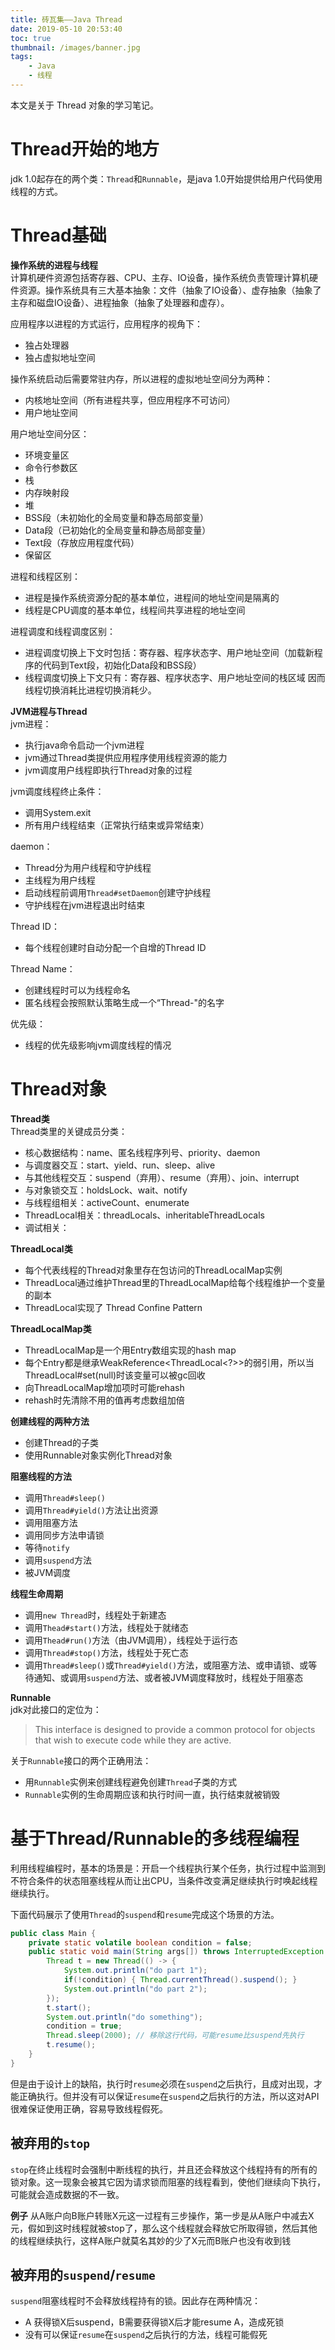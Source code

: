 ```yaml
---
title: 砖瓦集——Java Thread
date: 2019-05-10 20:53:40
toc: true
thumbnail: /images/banner.jpg
tags:
    - Java
    - 线程
---
```


本文是关于 Thread 对象的学习笔记。

<!-- more -->

# Thread开始的地方
jdk 1.0起存在的两个类：`Thread`和`Runnable`，是java 1.0开始提供给用户代码使用线程的方式。

# Thread基础
**操作系统的进程与线程**  
计算机硬件资源包括寄存器、CPU、主存、IO设备，操作系统负责管理计算机硬件资源。操作系统具有三大基本抽象：文件（抽象了IO设备）、虚存抽象（抽象了主存和磁盘IO设备）、进程抽象（抽象了处理器和虚存）。

应用程序以进程的方式运行，应用程序的视角下：
- 独占处理器
- 独占虚拟地址空间

操作系统启动后需要常驻内存，所以进程的虚拟地址空间分为两种：
- 内核地址空间（所有进程共享，但应用程序不可访问）
- 用户地址空间

用户地址空间分区：
- 环境变量区
- 命令行参数区
- 栈
- 内存映射段
- 堆
- BSS段（未初始化的全局变量和静态局部变量）
- Data段（已初始化的全局变量和静态局部变量）
- Text段（存放应用程度代码）
- 保留区

进程和线程区别：
- 进程是操作系统资源分配的基本单位，进程间的地址空间是隔离的
- 线程是CPU调度的基本单位，线程间共享进程的地址空间

进程调度和线程调度区别：
- 进程调度切换上下文时包括：寄存器、程序状态字、用户地址空间（加载新程序的代码到Text段，初始化Data段和BSS段）
- 线程调度切换上下文只有：寄存器、程序状态字、用户地址空间的栈区域
因而线程切换消耗比进程切换消耗少。

**JVM进程与Thread**  
jvm进程：
- 执行java命令启动一个jvm进程
- jvm通过Thread类提供应用程序使用线程资源的能力
- jvm调度用户线程即执行Thread对象的过程

jvm调度线程终止条件：
- 调用System.exit
- 所有用户线程结束（正常执行结束或异常结束）

daemon：
- Thread分为用户线程和守护线程
- 主线程为用户线程
- 启动线程前调用`Thread#setDaemon`创建守护线程
- 守护线程在jvm进程退出时结束

Thread ID：
- 每个线程创建时自动分配一个自增的Thread ID

Thread Name：
- 创建线程时可以为线程命名
- 匿名线程会按照默认策略生成一个“Thread-<Number>"的名字

优先级：
- 线程的优先级影响jvm调度线程的情况

# Thread对象
**Thread类**  
Thread类里的关键成员分类：
- 核心数据结构：name、匿名线程序列号、priority、daemon
- 与调度器交互：start、yield、run、sleep、alive
- 与其他线程交互：suspend（弃用）、resume（弃用）、join、interrupt
- 与对象锁交互：holdsLock、wait、notify
- 与线程组相关：activeCount、enumerate
- ThreadLocal相关：threadLocals、inheritableThreadLocals
- 调试相关：

**ThreadLocal类**  
- 每个代表线程的Thread对象里存在包访问的ThreadLocalMap实例
- ThreadLocal通过维护Thread里的ThreadLocalMap给每个线程维护一个变量的副本
- ThreadLocal实现了 Thread Confine Pattern

**ThreadLocalMap类**  
- ThreadLocalMap是一个用Entry数组实现的hash map
- 每个Entry都是继承WeakReference<ThreadLocal<?>>的弱引用，所以当ThreadLocal#set(null)时该变量可以被gc回收
- 向ThreadLocalMap增加项时可能rehash
- rehash时先清除不用的值再考虑数组加倍

**创建线程的两种方法**  
- 创建Thread的子类
- 使用Runnable对象实例化Thread对象

**阻塞线程的方法**
- 调用`Thread#sleep()`
- 调用`Thread#yield()`方法让出资源
- 调用阻塞方法
- 调用同步方法申请锁
- 等待`notify`
- 调用`suspend`方法
- 被JVM调度

**线程生命周期**  
- 调用`new Thread`时，线程处于新建态
- 调用`Thead#start()`方法，线程处于就绪态
- 调用`Thead#run()`方法（由JVM调用），线程处于运行态
- 调用`Thread#stop()`方法，线程处于死亡态
- 调用`Thread#sleep()`或`Thread#yield()`方法，或阻塞方法、或申请锁、或等待通知、或调用`suspend`方法、或者被JVM调度释放时，线程处于阻塞态

**Runnable**  
jdk对此接口的定位为：
> This interface is designed to provide a common protocol for objects that wish to execute code while they are active.

关于`Runnable`接口的两个正确用法：
- 用`Runnable`实例来创建线程避免创建`Thread`子类的方式
- `Runnable`实例的生命周期应该和执行时间一直，执行结束就被销毁


# 基于Thread/Runnable的多线程编程
利用线程编程时，基本的场景是：开启一个线程执行某个任务，执行过程中监测到不符合条件的状态阻塞线程从而让出CPU，当条件改变满足继续执行时唤起线程继续执行。

下面代码展示了使用`Thread`的`suspend`和`resume`完成这个场景的方法。

```java
public class Main {
    private static volatile boolean condition = false;
    public static void main(String args[]) throws InterruptedException {
        Thread t = new Thread(() -> {
            System.out.println("do part 1");
            if(!condition) { Thread.currentThread().suspend(); }
            System.out.println("do part 2");
        });
        t.start();
        System.out.println("do something");
        condition = true;
        Thread.sleep(2000); // 移除这行代码，可能resume比suspend先执行
        t.resume();
    }
}

```
但是由于设计上的缺陷，执行时`resume`必须在`suspend`之后执行，且成对出现，才能正确执行。但并没有可以保证`resume`在`suspend`之后执行的方法，所以这对API很难保证使用正确，容易导致线程假死。

## 被弃用的`stop`
`stop`在终止线程时会强制中断线程的执行，并且还会释放这个线程持有的所有的锁对象。这一现象会被其它因为请求锁而阻塞的线程看到，使他们继续向下执行，可能就会造成数据的不一致。

**例子** 从A账户向B账户转账X元这一过程有三步操作，第一步是从A账户中减去X元，假如到这时线程就被stop了，那么这个线程就会释放它所取得锁，然后其他的线程继续执行，这样A账户就莫名其妙的少了X元而B账户也没有收到钱

## 被弃用的`suspend`/`resume`
`suspend`阻塞线程时不会释放线程持有的锁。因此存在两种情况：
- A 获得锁X后suspend，B需要获得锁X后才能resume A，造成死锁
- 没有可以保证`resume`在`suspend`之后执行的方法，线程可能假死